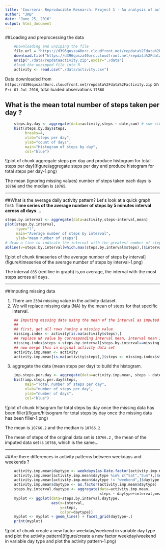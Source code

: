 ```yaml
---
title: 'Coursera- Reproducible Research: Project 1 - An analysis of activity data'
author: "JRB"
date: "June 25, 2016"
output: html_document
---
```





##Loading and preprocessing the data 

```r
    #Downloading and unziping the file
    file.url = "https://d396qusza40orc.cloudfront.net/repdata%2Fdata%2Factivity.zip"
    download.file("https://d396qusza40orc.cloudfront.net/repdata%2Fdata%2Factivity.zip","./data/repdataactivity.zip",method="curl")
    unzip("./data/repdataactivity.zip",exdir="./data")
    #load the unzipped file into R
    activity <- read.csv("./data/activity.csv")
```
Data downloaded from ``https://d396qusza40orc.cloudfront.net/repdata%2Fdata%2Factivity.zip`` on ``Fri 01 Jul 2016``, 
total loaded observations ``17568``   

## What is the mean total number of steps taken per day ?  

```r
    steps.by.day <- aggregate(data=activity,steps ~ date,sum) # sum steps by date
    hist(steps.by.day$steps,
         breaks=4,
         xlab="steps per day",
         ylab="count of days",
         main="Histogram of steps by day",
         col="blue")
```

![plot of chunk aggregate steps per day and produce histogram for total steps per day](figure/aggregate steps per day and produce histogram for total steps per day-1.png)

The mean (ignoring missing values) number of steps taken each days is
``10766`` and the median is ``10765``. 
  
***
  
##What is the average daily activity pattern? 
Let's look at a quick graph first: **Time series of the average number of steps by 5 minutes interval
across all days** ...  

```r
steps.by.interval <- aggregate(data=activity,steps~interval,mean)
plot(steps.by.interval,
     type="l",
     main="Average number of steps by interval",
     ylab="mean number of steps")
# draw a line to indicate the interval with the greatest number of steps
abline(v=steps.by.interval[which.max(steps.by.interval$steps),]$interval,col="red",lwd=3)
```

![plot of chunk timeseries of the average number of steps by interval](figure/timeseries of the average number of steps by interval-1.png)
  
The interval ``835`` (red line in graph) is,on average, the interval with the most steps across all days.
  
***
  
##Imputing missing data  
1. There are ``2304`` missing value in the activity dataset.   
2. We will replace missing data (NA) by the mean of steps for that specific interval.  

```r
    ## Imputing missing data using the mean of the interval as imputed data
    ## 
    ## first, get all rows having a missing value
    missing.index <- activity[is.na(activity$steps),]
    ## replace NA value by corresponding interval mean, interval mean is the steps value in steps.by.interval derived earlier
    missing.index$steps <-steps.by.interval[steps.by.interval==missing.index$interval,]$steps
    ## now merge this in orginal activity data set
    activity.imp.mean <- activity 
    activity.imp.mean[is.na(activity$steps),]$steps <- missing.index$steps
```
 
3. aggregate the data (mean steps per day) to build the histogram.   


```r
    imp.steps.per.day <- aggregate(data=activity.imp.mean, steps ~ date,sum)
    hist(imp.steps.per.day$steps, 
         main="Total number of steps per day",
         xlab="number of steps per day",
         ylab="number of days", 
         col="blue")
```

![plot of chunk hitsogram for total steps by day once the missing data has been filler](figure/hitsogram for total steps by day once the missing data has been filler-1.png)
  
The mean is ``10766.2`` and the median is ``10766.2``   

The mean of steps  of the original data set is
``10766.2`` ,
the mean of the imputed data set is
``10766``,
which is the same...  
  
***
  
##Are there differences in activity patterns between weekdays and weekends ?

```r
    activity.imp.mean$daytype <- weekdays(as.Date.factor(activity.imp.mean$date),TRUE)
    activity.imp.mean[activity.imp.mean$daytype %in% c("Sat","Sun"),]$daytype <- "weekend"
    activity.imp.mean[activity.imp.mean$daytype != "weekend",]$daytype <- "weekday"
    activity.imp.mean$daytype <- as.factor(activity.imp.mean$daytype)
    steps.by.interval.daytype <- aggregate(data=activity.imp.mean,
                                           steps ~ daytype+interval,mean)
    myplot <- ggplot(data=steps.by.interval.daytype,
                     aes(x=interval,
                         y=steps,
                         color=daytype))
    myplot <- myplot + geom_line() + facet_grid(daytype~.)
    print(myplot)
```

![plot of chunk create a new factor weekday/weekend in variable day type and plot the activity pattern](figure/create a new factor weekday/weekend in variable day type and plot the activity pattern-1.png)


